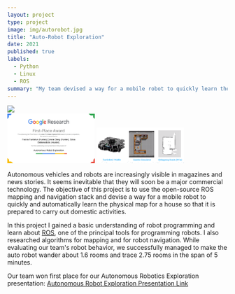 ```yaml
---
layout: project
type: project
image: img/autorobot.jpg
title: "Auto-Robot Exploration"
date: 2021
published: true
labels:
  - Python
  - Linux
  - ROS
summary: "My team devised a way for a mobile robot to quickly learn the physical map for a house so that it is prepared to carry out domestic activities."
---
```

<img class="img-fluid" src="../img/vacay/vacay-home-page.png">
<div class="text-center p-4">
  <img width="200px" src="../img/firstplace.jpg" class="img-thumbnail" >
  <img width="200px" src="../img/botscreen.png" class="img-thumbnail" >
</div>

Autonomous vehicles and robots are increasingly visible in magazines and news stories. It seems inevitable that they will soon be a major commercial technology. The objective of this project is to use the open-source ROS mapping and navigation stack and devise a way for a mobile robot to quickly and automatically learn the physical map for a house so that it is prepared to carry out domestic activities.

In this project I gained a basic understanding of robot programming and learn about [ROS](https://www.ros.org), one of the principal tools for programming robots. I also researched algorithms for mapping and for robot navigation. While evaluating our team's robot behavior, we successfully managed to make the auto robot wander about 1.6 rooms and trace 2.75 rooms in the span of 5 minutes. 

Our team won first place for our Autonomous Robotics Exploration presentation:
<a href="https://youtu.be/hUV1NlEgusM?si=tpermRQr-GDt5qSC">Autonomous Robot Exploration Presentation Link</a>

